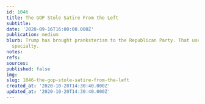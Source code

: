 ```yaml
---
id: 1046
title: The GOP Stole Satire From the Left
subtitle: 
date: '2020-09-16T16:00:00.000Z'
publication: medium
blurb: Trump has brought pranksterism to the Republican Party. That used to be liberals’
  specialty.
notes: 
refs: 
sources: 
published: false
img: 
slug: 1046-the-gop-stole-satire-from-the-left
created_at: '2020-10-20T14:30:40.000Z'
updated_at: '2020-10-20T14:30:40.000Z'
---
```


